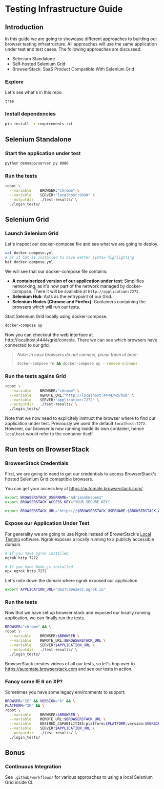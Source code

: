 # Testing Infrastructure Guide

## Introduction

In this guide we are going to showcase different approaches to building our browser testing infrastructure. All approaches will use the same application under test and test cases. The following approaches are discussed:

* Selenium Standalone
* Self-hosted Selenium Grid
* BrowserStack: SaaS Product Compatible With Selenium Grid

### Explore

Let's see what's in this repo.

```bash
tree
```

### Install dependencies

```bash
pip install -r requirements.txt
```

## Selenium Standalone

### Start the application under test

```bash
python demoapp/server.py 8080
```

### Run the tests

```bash
robot \
  --variable    BROWSER:"chrome" \
  --variable    SERVER:"localhost:8080" \
  --outputdir   ./test-results/ \
  ./login_tests/
```

## Selenium Grid

### Launch Selenium Grid

Let's inspect our docker-compose file and see what we are going to deploy.

```bash
cat docker-compose.yml
# or if bat is installed to have better syntax highlighting
bat docker-compose.yml
```

We will see that our docker-compose file contains:

- **A containerized version of our application under test**: Simplifies networking, as it's now part of the network managed by docker-compose. There it will be available at `http://application:7272`.
- **Selenium Hub**: Acts as the entrypoint of our Grid.
- **Selenium Nodes (Chrome and Firefox)**: Containers containing the browsers which will run our tests.

Start Selenium Grid locally using docker-compose.

```bash
docker-compose up
```

Now you can checkout the web interface at http://localhost:4444/grid/console. There we can see which browsers have connected to our grid.

> _Note: In case browsers do not connect, prune them at boot:_
>
> ```bash
> docker-compose rm && docker-compose up --remove-orphans
> ```

### Run the tests agains Grid

```bash
robot \
  --variable    BROWSER:"chrome" \
  --variable    REMOTE_URL:"http://localhost:4444/wd/hub" \
  --variable    SERVER:"application:7272" \
  --outputdir   ./test-results/ \
  ./login_tests/
```

Note that we now need to explicitely instruct the browser where to find our application under test. Previously we used the default `localhost:7272`. However, our browser is now running inside its own container, hence `localhost` would refer to the container itself.

## Run tests on BrowserStack

### BrowserStack Credentials

First, we are going to need to get our credentials to access BrowserStack's hosted Selenium Grid comaptible browsers.

You can get your access key at https://automate.browserstack.com/.

```bash
export BROWSERSTACK_USERNAME="adriaanknapen1"
export BROWSERSTACK_ACCESS_KEY="YOUR_SECURE_KEY"

export BROWSERSTACK_URL="https://$BROWSERSTACK_USERNAME:$BROWSERSTACK_ACCESS_KEY@hub-cloud.browserstack.com/wd/hub"
```

### Expose our Application Under Test

For generality we are going to use Ngrok instead of BrowerStack's [Local Testing](https://www.browserstack.com/docs/live/local-testing/test-using-local-testing) software. Ngrok exposes a locally running to a publicly accessible domain.

```bash
# If you have ngrok installed
ngrok http 7272

# If you have Node.js installed
npx ngrok http 7272
```

Let's note down the domain where ngrok exposed our application.

```bash
export APPLICATION_URL="da27c99e2e55.ngrok.io"
```

### Run the tests

Now that we have set up browser stack and exposed our locally running application, we can finally run the tests.

```bash
BROWSER="chrome" && \
robot \
  --variable    BROWSER:$BROWSER \
  --variable    REMOTE_URL:$BROWSERSTACK_URL \
  --variable    SERVER:$APPLICATION_URL \
  --outputdir   ./test-results/ \
  ./login_tests/
```

BrowserStack creates videos of all our tests, so let's hop over to https://automate.browserstack.com and see our tests in action.

### Fancy some IE 6 on XP?

Sometimes you have some legacy environments to support.

```bash
BROWSER="IE" && VERSION="6" && \
PLATFORM="XP" && \
robot \
  --variable    BROWSER:$BROWSER \
  --variable    REMOTE_URL:$BROWSERSTACK_URL \
  --variable    DESIRED_CAPABILITIES:platform:$PLATFORM,version:$VERSION \
  --variable    SERVER:$APPLICATION_URL \
  --outputdir   ./test-results/ \
  ./login_tests/
```

## Bonus

### Continuous Integration

See `.github/workflows/` for various approaches to using a local Selenium Grid inside CI.
